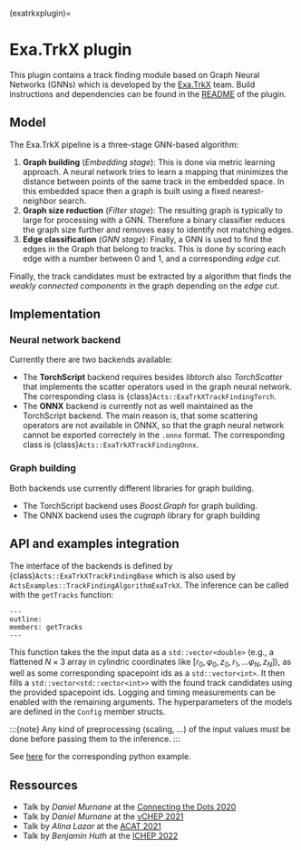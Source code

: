 (exatrkxplugin)=
# Exa.TrkX plugin

This plugin contains a track finding module based on Graph Neural Networks (GNNs) which is developed by the [Exa.TrkX](https://exatrkx.github.io/) team. Build instructions and dependencies can be found in the [README](https://github.com/acts-project/acts/blob/main/Plugins/ExaTrkX/README.md) of the plugin.

## Model

The Exa.TrkX pipeline is a three-stage GNN-based algorithm:

1) **Graph building** (*Embedding stage*): This is done via metric learning approach. A neural network tries to learn a mapping that minimizes the distance between points of the same track in the embedded space. In this embedded space then a graph is built using a fixed nearest-neighbor search.
2) **Graph size reduction** (*Filter stage*): The resulting graph is typically to large for processing with a GNN. Therefore a binary classifier reduces the graph size further and removes easy to identify not matching edges.
3) **Edge classification** (*GNN stage*): Finally, a GNN is used to find the edges in the Graph that belong to tracks. This is done by scoring each edge with a number between 0 and 1, and a corresponding *edge cut*.

Finally, the track candidates must be extracted by a algorithm that finds the *weakly connected components* in the graph depending on the *edge cut*.

## Implementation

### Neural network backend

Currently there are two backends available:

- The **TorchScript** backend requires besides *libtorch* also *TorchScatter* that implements the scatter operators used in the graph neural network. The corresponding class is {class}`Acts::ExaTrkXTrackFindingTorch`.
- The **ONNX** backend is currently not as well maintained as the TorchScript backend. The main reason is, that some scattering operators are not available in ONNX, so that the graph neural network cannot be exported correctely in the `.onnx` format. The corresponding class is {class}`Acts::ExaTrkXTrackFindingOnnx`.

### Graph building

Both backends use currently different libraries for graph building.

- The TorchScript backend uses *Boost.Graph* for graph building.
- The ONNX backend uses the *cugraph* library for graph building

## API and examples integration

The interface of the backends is defined by {class}`Acts::ExaTrkXTrackFindingBase` which is also used by `ActsExamples::TrackFindingAlgorithmExaTrkX`. The inference can be called with the `getTracks` function:

```{doxygenclass} Acts::ExaTrkXTrackFindingBase
---
outline:
members: getTracks
---
```

This function takes the the input data as a `std::vector<double>` (e.g., a flattened $N \times 3$ array in cylindric coordinates like $[r_0, \varphi_0, z_0, r_1, \dots \varphi_N, z_N]$), as well as some corresponding spacepoint ids as a `std::vector<int>`. It then fills a `std::vector<std::vector<int>>` with the found track candidates using the provided spacepoint ids. Logging and timing measurements can be enabled with the remaining arguments. The hyperparameters of the models are defined in the `Config` member structs.

:::{note}
Any kind of preprocessing (scaling, ...) of the input values must be done before passing them to the inference.
:::

See [here](https://github.com/acts-project/acts/blob/main/Examples/Scripts/Python/exatrkx.py) for the corresponding python example.

## Ressources

* Talk by *Daniel Murnane* at the [Connecting the Dots 2020](https://indico.cern.ch/event/831165/contributions/3717124/attachments/2024241/3385587/GNNs_for_Track_Finding.pdf)
* Talk by *Daniel Murnane* at the [vCHEP 2021](https://indico.cern.ch/event/948465/contributions/4323753/attachments/2246789/3810686/Physics%20and%20Computing%20Performance%20of%20the%20ExaTrkX%20TrackML%20Pipeline.pdf)
* Talk by *Alina Lazar* at the [ACAT 2021](https://indico.cern.ch/event/855454/contributions/4605079/attachments/2357191/4022841/ExaTrkX%20Inference%20-%20ACAT21%20v7.pdf)
* Talk by *Benjamin Huth* at the [ICHEP 2022](https://agenda.infn.it/event/28874/contributions/169199/attachments/94163/128944/slides_benjamin_huth_exatkrkx_acts.pdf)
